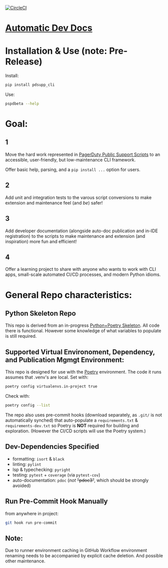 
[![CircleCI](https://dl.circleci.com/status-badge/img/gh/PagerDuty/pdsupp_cli/tree/main.svg?style=svg&circle-token=8eba9a14bddce13134d9dac56397a8ef2506dd60)](https://dl.circleci.com/status-badge/redirect/gh/PagerDuty/pdsupp_cli/tree/main)

# [Automatic Dev Docs](https://probable-fiesta-292lyp2.pages.github.io/pdsupp_cli.html)

# Installation & Use (note: **Pre-Release**)
Install:
```bash
pip install pdsupp_cli
```

Use:
```bash
pspdbeta --help
```

# Goal:

## 1
Move the hard work represented in [PagerDuty Public Support Scripts](https://github.com/PagerDuty/public-support-scripts) to an accessible, user-friendly, but low-maintenance CLI framework.

Offer basic help, parsing, and a `pip install ...` option for users.

## 2
Add unit and integration tests to the varous script conversions to make extension and maintenance feel (and *be*) safer!

## 3 
Add developer documentation (alongside auto-doc publication and in-IDE registration) to the scripts to make maintenance and extension (and inspiration) more fun and efficient!

## 4
Offer a learning project to share with anyone who wants to work with CLI apps, small-scale automated CI/CD processes, and modern Python idioms.


# General Repo characteristics:

## Python Skeleton Repo
This repo is derived from an in-progress [Python+Poetry Skeleton](https://github.com/ethanmsl/skelly-explorer).  All code there is functional.  However some knowledge of what variables to populate is still required.

## Supported Virtual Environoment, Dependency, and Publication Mgmgt Environment:
This repo is designed for use with the [Poetry](https://python-poetry.org/) environment.
The code it runs assumes that .venv's are local.
Set with:
```bash
poetry config virtualenvs.in-project true
```

Check with:
```bash
poetry config --list
```

The repo also uses pre-commit hooks (download separately, as `.git/` is not automatically synched) that auto-populate a `requirements.txt` & `requirements-dev.txt` so Poetry is **NOT** required for building and exploration.  (However the CI/CD scripts will use the Poetry system.)

## Dev-Dependencies Specified
- formatting: `isort` & `black`
- linting: `pylint`
- lsp & typechecking: `pyright`
- testing: `pytest` + `coverage` (via `pytest-cov`)
- auto-documentation: `pdoc` (*not* ~~"pdoc3"~~, which should be strongly avoided)


## Run Pre-Commit Hook Manually
from anywhere in project:
```zsh
git hook run pre-commit
```

## Note:
Due to runner environment caching in GitHub Workflow environment renaming needs to be accompanied by explicit cache deletion.  And possible other maintenance.
